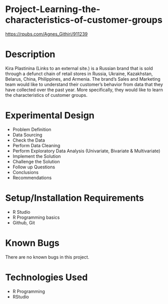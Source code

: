 # Project-Learning-the-characteristics-of-customer-groups
https://rpubs.com/Agnes_Githiri/911239


# Description
Kira Plastinina (Links to an external site.) is a Russian brand that is sold through 
a defunct chain of retail stores in Russia, Ukraine, Kazakhstan, Belarus, China, Philippines, 
and Armenia. The brand’s Sales and Marketing team would like to understand their customer’s 
behavior from data that they have collected over the past year. More specifically, they would 
like to learn the characteristics of customer groups. 


# Experimental Design
* Problem Definition
* Data Sourcing
* Check the Data
* Perform Data Cleaning
* Perform Exploratory Data Analysis  (Univariate, Bivariate & Multivariate)
* Implement the Solution
* Challenge the Solution
* Follow up Questions
* Conclusions
* Recommendations


# Setup/Installation Requirements
* R Studio
* R Programming basics
* Github, Git

# Known Bugs
There are no known bugs in this project.

# Technologies Used
* R Programming
* RStudio
